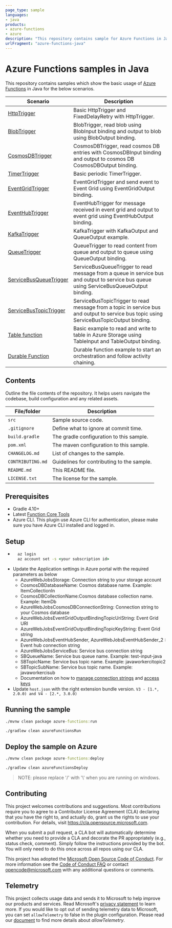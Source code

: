 ```yaml
---
page_type: sample
languages:
- java
products:
- azure-functions
- azure
description: "This repository contains sample for Azure Functions in Java"
urlFragment: "azure-functions-java"
---
```


# Azure Functions samples in Java

This repository contains samples which show the basic usage of [Azure Functions](https://docs.microsoft.com/en-us/azure/azure-functions/) in Java for the below scenarios.

| Scenario       | Description                                |
|-------------------|--------------------------------------------|
| [HttpTrigger](./src/main/java/com/functions/Function.java) | Basic HttpTrigger and FixedDelayRetry with HttpTrigger.  |
| [BlobTrigger](./src/main/java/com/functions/BlobTriggerFunction.java) | BlobTrigger, read blob using BlobInput binding and output to blob using BlobOutput binding.  |
| [CosmosDBTrigger](./src/main/java/com/functions/CosmosDBTriggerFunction.java)  | CosmosDBTrigger, read cosmos DB entries with CosmosDBInput binding and output to cosmos DB CosmosDBOutput binding.  |
| [TimerTrigger](./src/main/java/com/functions/TimerTriggerFunction.java) | Basic periodic TimerTrigger.  |
| [EventGridTrigger](./src/main/java/com/functions/EventGridTriggerFunction.java) | EventGridTrigger and send event to Event Grid using EventGridOutput binding.  |
| [EventHubTrigger](./src/main/java/com/functions/EventHubTriggerFunction.java) | EventHubTrigger for message received in event grid and output to event grid using EventHubOutput binding.  |
| [KafkaTrigger](./src/main/java/com/functions/KafkaTriggerFunction.java) | KafkaTrigger with KafkaOutput and QueueOutput example.  |
| [QueueTrigger](./src/main/java/com/functions/QueueTriggerFunction.java) | QueueTrigger to read content from queue and output to queue using QueueOutput binding.  |
| [ServiceBusQueueTrigger](./src/main/java/com/functions/ServiceBusQueueTriggerFunction.java) | ServiceBusQueueTrigger to read message from a queue in service bus and output to service bus queue using ServiceBusQueueOutput binding.  |
| [ServiceBusTopicTrigger](./src/main/java/com/functions/ServiceBusTopicTriggerFunction.java) | ServiceBusTopicTrigger to read message from a topic in service bus and output to service bus topic using ServiceBusTopicOutput binding.  |
| [Table function](./src/main/java/com/functions/TableFunction.java) | Basic example to read and write to table in Azure Storage using TableInput and TableOutput binding.  |
| [Durable Function](./src/main/java/com/functions/DurableFunction.java) | Durable function example to start an orchestration and follow activity chaining.  |


## Contents

Outline the file contents of the repository. It helps users navigate the codebase, build configuration and any related assets.

| File/folder       | Description                                |
|-------------------|--------------------------------------------|
| `src`             | Sample source code.                        |
| `.gitignore`      | Define what to ignore at commit time.      |
| `build.gradle`    | The gradle configuration to this sample.   |
| `pom.xml`         | The maven configuration to this sample.   |
| `CHANGELOG.md`    | List of changes to the sample.             |
| `CONTRIBUTING.md` | Guidelines for contributing to the sample. |
| `README.md`       | This README file.                          |
| `LICENSE.txt`         | The license for the sample.                |

## Prerequisites

- Gradle 4.10+
- Latest [Function Core Tools](https://aka.ms/azfunc-install)
- Azure CLI. This plugin use Azure CLI for authentication, please make sure you have Azure CLI installed and logged in.

## Setup

- ```cmd
    az login
    az account set -s <your subscription id>
    ```
- Update the Application settings in Azure portal with the required parameters as below
  - AzureWebJobsStorage: Connection string to your storage account
  - CosmosDBDatabaseName: Cosmos database name. Example: ItemCollectionIn
  - CosmosDBCollectionName:Cosmos database collection name. Example: ItemDb
  - AzureWebJobsCosmosDBConnectionString: Connection string to your Cosmos database
  - AzureWebJobsEventGridOutputBindingTopicUriString: Event Grid URI
  - AzureWebJobsEventGridOutputBindingTopicKeyString: Event Grid string
  - AzureWebJobsEventHubSender, AzureWebJobsEventHubSender_2 : Event hub connection string
  - AzureWebJobsServiceBus: Service bus connection string
  - SBQueueName: Service bus queue name. Example: test-input-java
  - SBTopicName: Service bus topic name. Example: javaworkercitopic2
  - SBTopicSubName: Service bus topic name. Example: javaworkercisub
  - Documentation on how to [manage connection strings](https://docs.microsoft.com/en-gb/azure/storage/common/storage-account-keys-manage?tabs=azure-portal) and [access keys](https://docs.microsoft.com/en-gb/azure/storage/common/storage-configure-connection-string#create-a-connection-string-for-an-azure-storage-account)
- Update `host.json` with the right extension bundle version. `V3 - [1.*, 2.0.0) and V4 - [2.*, 3.0.0)`


## Running the sample

```cmd
./mvnw clean package azure-functions:run
```

```cmd
./gradlew clean azureFunctionsRun
```

## Deploy the sample on Azure


```cmd
./mvnw clean package azure-functions:deploy
```

```cmd
./gradlew clean azureFunctionsDeploy
```

> NOTE: please replace '/' with '\\' when you are running on windows.


## Contributing

This project welcomes contributions and suggestions.  Most contributions require you to agree to a
Contributor License Agreement (CLA) declaring that you have the right to, and actually do, grant us
the rights to use your contribution. For details, visit https://cla.opensource.microsoft.com.

When you submit a pull request, a CLA bot will automatically determine whether you need to provide
a CLA and decorate the PR appropriately (e.g., status check, comment). Simply follow the instructions
provided by the bot. You will only need to do this once across all repos using our CLA.

This project has adopted the [Microsoft Open Source Code of Conduct](https://opensource.microsoft.com/codeofconduct/).
For more information see the [Code of Conduct FAQ](https://opensource.microsoft.com/codeofconduct/faq/) or
contact [opencode@microsoft.com](mailto:opencode@microsoft.com) with any additional questions or comments.

## Telemetry
This project collects usage data and sends it to Microsoft to help improve our products and services.
Read Microsoft's [privacy statement](https://privacy.microsoft.com/en-us/privacystatement) to learn more.
If you would like to opt out of sending telemetry data to Microsoft, you can set `allowTelemetry` to false in the plugin configuration.
Please read our [document](https://github.com/microsoft/azure-gradle-plugins/wiki/Configuration) to find more details about *allowTelemetry*.
